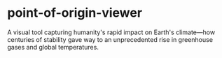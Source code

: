 # point-of-origin-viewer
A visual tool capturing humanity's rapid impact on Earth's climate—how centuries of stability gave way to an unprecedented rise in greenhouse gases and global temperatures.
